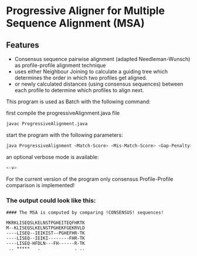 # Progressive Aligner for Multiple Sequence Alignment (MSA)

## Features
* Consensus sequence pairwise alignment (adapted Needleman-Wunsch) as profile-profile alignment technique 
* uses either Neighbour Joining to calculate a guiding tree which determines the order in which two profiles get aligned.
* or newly calculated distances (using consensus sequences) between each profile to determine which profiles to align next.

This program is used as Batch with the following command:

first compile the progressiveAlignment.java file
```Bash
javac ProgressiveAlignment.java
```

start the program with the following parameters:
```Bash
java ProgressiveAlignment <Match-Score> <Mis-Match-Score> <Gap-Penalty> <Path-To-FastaFile>
```

an optional verbose mode is available:
```Bash
<-v>
```

For the current version of the program only consensus Profile-Profile comparison is implemented!

### The output could look like this:
```
#### The MSA is computed by comparing !CONSENSUS! sequences!

MKRKLISEQSLKELNSTPGHEITEQFHRTK
M--KLISEQSLKELNSTPGHEKFGEKRVLD
----LISEQ--IEIKIST--PGHEFHR-TK
----LISEQ--IEIKI--------FHR-TK
----LISEQ-HFDLN---FH------R-TK
 .. *****   .             . ..
```
